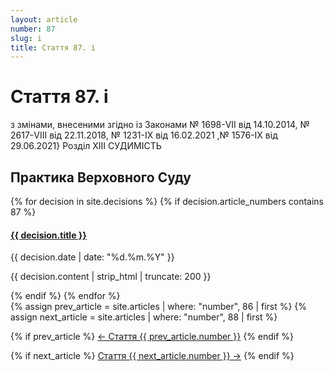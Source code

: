 ```yaml
---
layout: article
number: 87
slug: i
title: Стаття 87. і
---
```


# Стаття 87. і

з змінами, внесеними згідно із Законами № 1698-VII від 14.10.2014, № 2617-VIII від 22.11.2018, № 1231-IX від 16.02.2021 ,№ 1576-IX від 29.06.2021} Розділ XIII СУДИМІСТЬ

## Практика Верховного Суду

<div class="decisions-container">
{% for decision in site.decisions %}
  {% if decision.article_numbers contains 87 %}
    <div class="decision-item">
      <h4><a href="{{ decision.url }}">{{ decision.title }}</a></h4>
      <p class="decision-date">{{ decision.date | date: "%d.%m.%Y" }}</p>
      <p class="decision-excerpt">{{ decision.content | strip_html | truncate: 200 }}</p>
    </div>
  {% endif %}
{% endfor %}
</div>

<div class="article-navigation">
  {% assign prev_article = site.articles | where: "number", 86 | first %}
  {% assign next_article = site.articles | where: "number", 88 | first %}
  
  {% if prev_article %}
    <a href="{{ prev_article.url }}" class="prev-article">← Стаття {{ prev_article.number }}</a>
  {% endif %}
  
  {% if next_article %}
    <a href="{{ next_article.url }}" class="next-article">Стаття {{ next_article.number }} →</a>
  {% endif %}
</div>
